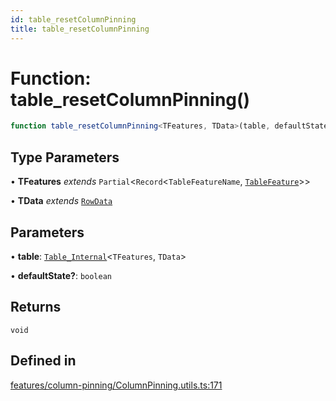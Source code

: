 ```yaml
---
id: table_resetColumnPinning
title: table_resetColumnPinning
---
```


# Function: table\_resetColumnPinning()

```ts
function table_resetColumnPinning<TFeatures, TData>(table, defaultState?): void
```

## Type Parameters

• **TFeatures** *extends* `Partial`\<`Record`\<`TableFeatureName`, [`TableFeature`](../interfaces/tablefeature.md)\>\>

• **TData** *extends* [`RowData`](../type-aliases/rowdata.md)

## Parameters

• **table**: [`Table_Internal`](../type-aliases/table_internal.md)\<`TFeatures`, `TData`\>

• **defaultState?**: `boolean`

## Returns

`void`

## Defined in

[features/column-pinning/ColumnPinning.utils.ts:171](https://github.com/TanStack/table/blob/main/packages/table-core/src/features/column-pinning/ColumnPinning.utils.ts#L171)
